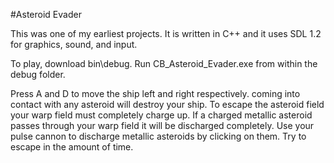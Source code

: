 #Asteroid Evader

This was one of my earliest projects. It is written in C++ and it uses SDL 1.2 for graphics, sound, and input. 

To play, download bin\debug. Run CB_Asteroid_Evader.exe from within the debug folder.

Press A and D to move the ship left and right respectively. coming into contact with any asteroid will destroy your ship. To escape the asteroid field your warp field must completely charge up. If a charged metallic asteroid passes through your warp field it will be discharged completely. Use your pulse cannon to discharge metallic asteroids by clicking on them. Try to escape in the amount of time. 